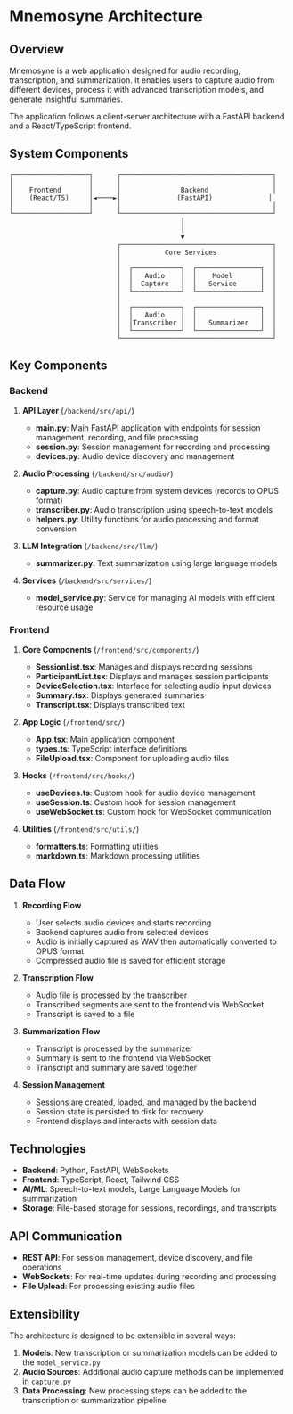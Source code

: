 # Mnemosyne Architecture

## Overview

Mnemosyne is a web application designed for audio recording, transcription, and summarization. It enables users to capture audio from different devices, process it with advanced transcription models, and generate insightful summaries.

The application follows a client-server architecture with a FastAPI backend and a React/TypeScript frontend.

## System Components

```
┌───────────────────┐      ┌──────────────────────────────────────┐
│                   │      │                                      │
│    Frontend       │      │               Backend                │
│    (React/TS)     │◄────►│              (FastAPI)              │
│                   │      │                                      │
└───────────────────┘      └──────────────────────────────────────┘
                                           │
                                           │
                                           ▼
                           ┌──────────────────────────────────────┐
                           │           Core Services              │
                           │                                      │
                           │  ┌────────────┐  ┌────────────────┐  │
                           │  │   Audio    │  │    Model       │  │
                           │  │  Capture   │  │   Service      │  │
                           │  └────────────┘  └────────────────┘  │
                           │                                      │
                           │  ┌────────────┐  ┌────────────────┐  │
                           │  │   Audio    │  │                │  │
                           │  │Transcriber │  │   Summarizer   │  │
                           │  └────────────┘  └────────────────┘  │
                           └──────────────────────────────────────┘
```

## Key Components

### Backend

1. **API Layer** (`/backend/src/api/`)
   - **main.py**: Main FastAPI application with endpoints for session management, recording, and file processing
   - **session.py**: Session management for recording and processing
   - **devices.py**: Audio device discovery and management

2. **Audio Processing** (`/backend/src/audio/`)
   - **capture.py**: Audio capture from system devices (records to OPUS format)
   - **transcriber.py**: Audio transcription using speech-to-text models
   - **helpers.py**: Utility functions for audio processing and format conversion

3. **LLM Integration** (`/backend/src/llm/`)
   - **summarizer.py**: Text summarization using large language models

4. **Services** (`/backend/src/services/`)
   - **model_service.py**: Service for managing AI models with efficient resource usage

### Frontend

1. **Core Components** (`/frontend/src/components/`)
   - **SessionList.tsx**: Manages and displays recording sessions
   - **ParticipantList.tsx**: Displays and manages session participants
   - **DeviceSelection.tsx**: Interface for selecting audio input devices
   - **Summary.tsx**: Displays generated summaries
   - **Transcript.tsx**: Displays transcribed text

2. **App Logic** (`/frontend/src/`)
   - **App.tsx**: Main application component
   - **types.ts**: TypeScript interface definitions
   - **FileUpload.tsx**: Component for uploading audio files

3. **Hooks** (`/frontend/src/hooks/`)
   - **useDevices.ts**: Custom hook for audio device management
   - **useSession.ts**: Custom hook for session management
   - **useWebSocket.ts**: Custom hook for WebSocket communication

4. **Utilities** (`/frontend/src/utils/`)
   - **formatters.ts**: Formatting utilities
   - **markdown.ts**: Markdown processing utilities

## Data Flow

1. **Recording Flow**
   - User selects audio devices and starts recording
   - Backend captures audio from selected devices
   - Audio is initially captured as WAV then automatically converted to OPUS format
   - Compressed audio file is saved for efficient storage

2. **Transcription Flow**
   - Audio file is processed by the transcriber
   - Transcribed segments are sent to the frontend via WebSocket
   - Transcript is saved to a file

3. **Summarization Flow**
   - Transcript is processed by the summarizer
   - Summary is sent to the frontend via WebSocket
   - Transcript and summary are saved together

4. **Session Management**
   - Sessions are created, loaded, and managed by the backend
   - Session state is persisted to disk for recovery
   - Frontend displays and interacts with session data

## Technologies

- **Backend**: Python, FastAPI, WebSockets
- **Frontend**: TypeScript, React, Tailwind CSS
- **AI/ML**: Speech-to-text models, Large Language Models for summarization
- **Storage**: File-based storage for sessions, recordings, and transcripts

## API Communication

- **REST API**: For session management, device discovery, and file operations
- **WebSockets**: For real-time updates during recording and processing
- **File Upload**: For processing existing audio files

## Extensibility

The architecture is designed to be extensible in several ways:

1. **Models**: New transcription or summarization models can be added to the `model_service.py`
2. **Audio Sources**: Additional audio capture methods can be implemented in `capture.py`
3. **Data Processing**: New processing steps can be added to the transcription or summarization pipeline
